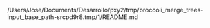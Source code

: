 /Users/Jose/Documents/Desarrollo/pxy2/tmp/broccoli_merge_trees-input_base_path-srcpd9r8.tmp/1/README.md